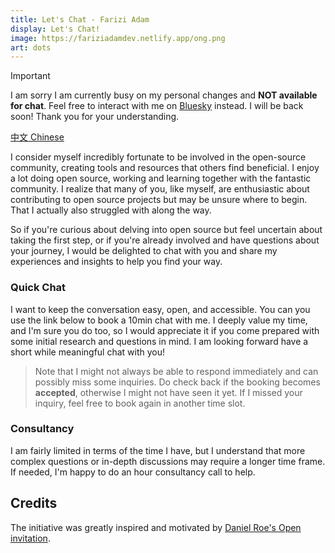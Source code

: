```yaml
---
title: Let's Chat - Farizi Adam
display: Let's Chat!
image: https://fariziadamdev.netlify.app/ong.png
art: dots
---
```


> [!IMPORTANT]
> I am sorry I am currently busy on my personal changes and **NOT available for chat**. Feel free to interact with me on [Bluesky](https://bsky.app/profile/antfu.me) instead. I will be back soon! Thank you for your understanding.

[中文 Chinese](/chat-zh)

I consider myself incredibly fortunate to be involved in the open-source community, creating tools and resources that others find beneficial. I enjoy a lot doing open source, working and learning together with the fantastic community. I realize that many of you, like myself, are enthusiastic about contributing to open source projects but may be unsure where to begin. That I actually also struggled with along the way.

So if you're curious about delving into open source but feel uncertain about taking the first step, or if you're already involved and have questions about your journey, I would be delighted to chat with you and share my experiences and insights to help you find your way.

### Quick Chat

I want to keep the conversation easy, open, and accessible. You can you use the link below to book a 10min chat with me. I deeply value my time, and I'm sure you do too, so I would appreciate it if you come prepared with some initial research and questions in mind. I am looking forward have a short while meaningful chat with you!

<CalCom link="fariziadam508/15min" title="Book a chat" />

> Note that I might not always be able to respond immediately and can possibly miss some inquiries. Do check back if the booking becomes **accepted**, otherwise I might not have seen it yet. If I missed your inquiry, feel free to book again in another time slot.

### Consultancy

I am fairly limited in terms of the time I have, but I understand that more complex questions or in-depth discussions may require a longer time frame. If needed, I'm happy to do an hour consultancy call to help.

<CalCom link="fariziadam508/30min" title="Schedule a consultation" />

## Credits

The initiative was greatly inspired and motivated by [Daniel Roe's Open invitation](https://roe.dev/blog/open-invitation).
